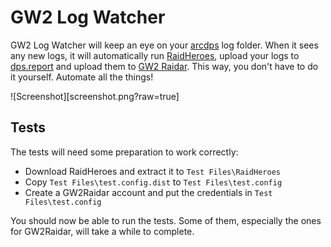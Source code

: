 # GW2 Log Watcher

GW2 Log Watcher will keep an eye on your [arcdps](http://www.deltaconnected.com/arcdps/) log folder. When it sees any new logs, it will automatically run [RaidHeroes](https://raidheroes.tk/), upload your logs to [dps.report](https://dps.report/) and upload them to [GW2 Raidar](https://www.gw2raidar.com/). This way, you don't have to do it yourself. Automate all the things!

![Screenshot][screenshot.png?raw=true]

## Tests

The tests will need some preparation to work correctly:

* Download RaidHeroes and extract it to `Test Files\RaidHeroes`
* Copy `Test Files\test.config.dist` to `Test Files\test.config`
* Create a GW2Raidar account and put the credentials in `Test Files\test.config`

You should now be able to run the tests. Some of them, especially the ones for GW2Raidar, will take a while to complete.
